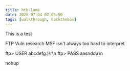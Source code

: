 ```yaml
---
title: htb-lame
date: 2020-07-04 02:08:50
tags: [walkthrough, hackthebox]
---
```


This is a test

FTP Vuln research 
MSF isn't always too hard to interpret


ftp> USER abcdefg:)\r\n
ftp> PASS aasndo\r\n

nohup 